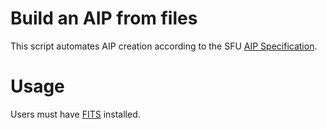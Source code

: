 # Build an AIP from files

This script automates AIP creation according to the SFU [AIP Specification](https://github.com/kpoloney/aip_spec_planning).

# Usage

Users must have [FITS](https://projects.iq.harvard.edu/fits/get-started-using-fits) installed. 
